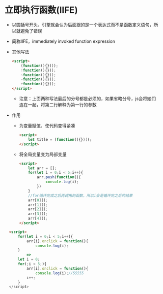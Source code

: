 # 立即执行函数(IIFE)

* 以圆括号开头，引擎就会认为后面跟的是一个表达式而不是函数定义语句，所以就避免了错误

* 简称IIFE，immediately invoked function expression

* 其他写法

  ```html
  <script>
      (function(){}());
      !function(){}();
      ~function(){}();
      -function(){}();
      +function(){}();
  </script>
  ```

  * 注意：上面两种写法最后的分号都是必须的，如果省略分号，js会将她们连在一起，将第二行解释为第一行的参数

* 作用

  * 为变量赋值，使代码变得紧凑

    ```html
    <script>
        let title = (function(){})();
    </script>
    ```

  * 将全局变量变为局部变量

    ```html
    <script>
        let arr = [];
        for(let i = 0;i < 5;i++){
            arr.push(function(){
                console.log(i);
            })
        }
        //for循环完成之后再调用的函数，所以i会是循环完之后的结果
        arr[0]();
        arr[1]();
        arr[2]();
        arr[3]();
        arr[4]();
    </script>
    ```

  
```html
  <script>
      for(let i = 0;i < 5;i++){
          arr[i].onclick = function(){
              console.log(i);
      }
          =>
      let i = 0;
      for(;i < 5;){
          arr[i].onclick = function(){
              console.log(i);//55555
          i++;
      }
  </script>
  ```
  
  
  
  